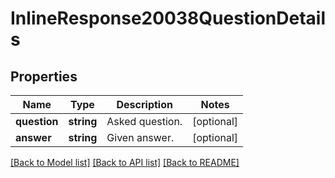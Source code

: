 # InlineResponse20038QuestionDetails

## Properties
Name | Type | Description | Notes
------------ | ------------- | ------------- | -------------
**question** | **string** | Asked question. | [optional] 
**answer** | **string** | Given answer. | [optional] 

[[Back to Model list]](../README.md#documentation-for-models) [[Back to API list]](../README.md#documentation-for-api-endpoints) [[Back to README]](../README.md)


